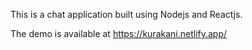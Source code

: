 This is a chat application built using Nodejs and Reactjs.

The demo is available at https://kurakani.netlify.app/
